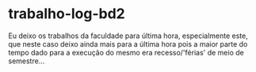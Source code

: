# trabalho-log-bd2
Eu deixo os trabalhos da faculdade para última hora, especialmente este, que neste caso deixo ainda mais para a última hora pois a maior parte do tempo dado para a execução do mesmo era recesso/'férias' de meio de semestre...
